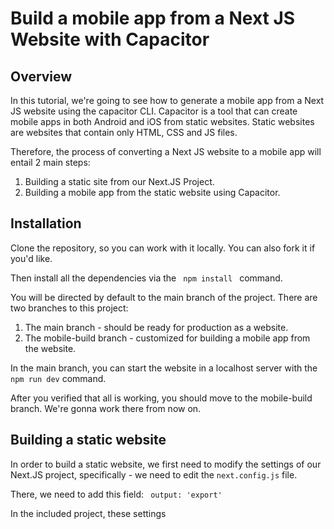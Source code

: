 # Build a mobile app from a Next JS Website with Capacitor

## Overview
In this tutorial, we're going to see how to generate a mobile app from a Next JS website using the capacitor CLI. Capacitor is a tool that can create mobile apps in both Android and iOS from static websites. Static websites are websites that contain only HTML, CSS and JS files.

 Therefore, the process of converting a Next JS website to a mobile app will entail 2 main steps:

 1. Building a static site from our Next.JS Project.
 2. Building a mobile app from the static website using Capacitor.


## Installation
Clone the repository, so you can work with it locally. You can also fork it if you'd like.

Then install all the dependencies via the 
<code>
npm install
</code>
command.

You will be directed by default to the main branch of the project. There are two branches to this project:

1. The main branch - should be ready for production as a website.
2.  The mobile-build branch - customized for building a mobile app from the website.

In the main branch, you can start the website in a localhost server with the
<code> npm run dev</code>   command.

After you verified that all is working, you should move to the mobile-build branch. We're gonna work there from now on.


 ## Building a static website
 In order to build a static website, we first need to modify the settings of our Next.JS project, specifically - we need to edit the <code>next.config.js</code> file.
 

 There, we need to add this field: 
 <code>
  output: 'export'
  </code>

In the included project, these settings  